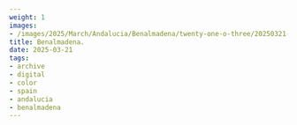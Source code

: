```yaml
---
weight: 1
images:
- /images/2025/March/Andalucia/Benalmadena/twenty-one-o-three/20250321-_DSC8629.jpg
title: Benalmadena.
date: 2025-03-21
tags:
- archive
- digital
- color
- spain
- andalucia
- benalmadena
---
```


